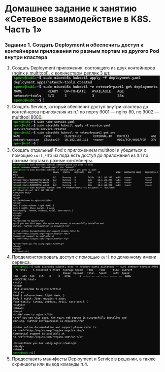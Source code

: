 # Домашнее задание к занятию «Сетевое взаимодействие в K8S. Часть 1»

### Задание 1. Создать Deployment и обеспечить доступ к контейнерам приложения по разным портам из другого Pod внутри кластера

1. Создать Deployment приложения, состоящего из двух контейнеров (nginx и multitool), с количеством реплик 3 шт.
<img src="https://github.com/RoadMania/netology_git/blob/main/screens/kub_17.JPG"> </div>
2. Создать Service, который обеспечит доступ внутри кластера до контейнеров приложения из п.1 по порту 9001 — nginx 80, по 9002 — multitool 8080. <br>
<img src="https://github.com/RoadMania/netology_git/blob/main/screens/kub_18.JPG"> </div>
3. Создать отдельный Pod с приложением multitool и убедиться с помощью `curl`, что из пода есть доступ до приложения из п.1 по разным портам в разные контейнеры.
<img src="https://github.com/RoadMania/netology_git/blob/main/screens/kub_19.JPG"> </div>
4. Продемонстрировать доступ с помощью `curl` по доменному имени сервиса.
<img src="https://github.com/RoadMania/netology_git/blob/main/screens/kub_20.JPG"> </div>
5. Предоставить манифесты Deployment и Service в решении, а также скриншоты или вывод команды п.4.
